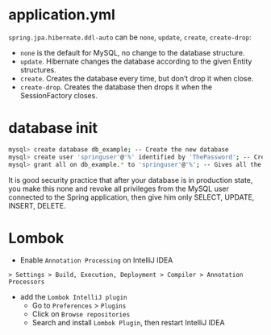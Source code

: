 
# application.yml

`spring.jpa.hibernate.ddl-auto` can be `none`, `update`, `create`, `create-drop`:
* `none` is the default for MySQL, no change to the database structure.
* `update`. Hibernate changes the database according to the given Entity structures.
* `create`. Creates the database every time, but don’t drop it when close.
* `create-drop`. Creates the database then drops it when the SessionFactory closes.


# database init 

```bash
mysql> create database db_example; -- Create the new database
mysql> create user 'springuser'@'%' identified by 'ThePassword'; -- Creates the user
mysql> grant all on db_example.* to 'springuser'@'%'; -- Gives all the privileges to the new user on the newly created database
```

It is good security practice that after your database is in 
production state, you make this none and revoke all privileges from the MySQL 
user connected to the Spring application, then give him only SELECT, UPDATE, INSERT, DELETE.

# Lombok
* Enable `Annotation Processing` on IntelliJ IDEA
```
> Settings > Build, Execution, Deployment > Compiler > Annotation Processors
```
* add the `Lombok IntelliJ plugin` 
    * Go to `Preferences`  > `Plugins`
    * Click on `Browse repositories`
    * Search and install `Lombok Plugin`, then restart IntelliJ IDEA
```